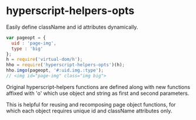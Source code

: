 hyperscript-helpers-opts
========================

Easily define className and id attributes dynamically.

```javascript
var pageopt = {
  uid : 'page-img',
  type : 'big'
};
h = require('virtual-dom/h');
hho = require('hyperscript-helpers-opts')(h);
hho.imgo(pageopt, '#:uid.img.:type');
// <img id="page-img" class="img big">
```

Original hyperscript-helpers functions are defined along with new functions
affixed with 'o' which use object and string as first and second parameters.

This is helpful for reusing and recomposing page object functions, for which
each object requires unique id and className attributes only.
